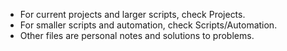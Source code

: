 - For current projects and larger scripts, check Projects.
- For smaller scripts and automation, check Scripts/Automation.
- Other files are personal notes and solutions to problems.